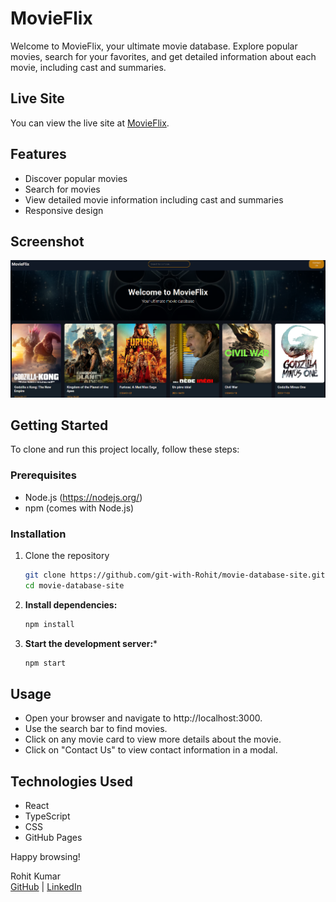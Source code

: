 # MovieFlix

Welcome to MovieFlix, your ultimate movie database. Explore popular movies, search for your favorites, and get detailed information about each movie, including cast and summaries.

## Live Site

You can view the live site at [MovieFlix](https://git-with-rohit.github.io/movie-database-site/).

## Features

- Discover popular movies
- Search for movies
- View detailed movie information including cast and summaries
- Responsive design

## Screenshot

![MovieFlix Homepage](src/assets/images/homepage.PNG)

## Getting Started

To clone and run this project locally, follow these steps:

### Prerequisites

- Node.js (https://nodejs.org/)
- npm (comes with Node.js)

### Installation

1. Clone the repository

    ```bash
    git clone https://github.com/git-with-Rohit/movie-database-site.git
    cd movie-database-site
    ```
2. **Install dependencies:**
    ```bash
    npm install
    ```

3. **Start the development server:***
    ```bash
    npm start
    ```

## Usage
- Open your browser and navigate to http://localhost:3000.
- Use the search bar to find movies.
- Click on any movie card to view more details about the movie.
- Click on "Contact Us" to view contact information in a modal.

## Technologies Used
- React
- TypeScript
- CSS
- GitHub Pages

Happy browsing!

Rohit Kumar  
[GitHub](https://github.com/git-with-Rohit) | [LinkedIn](https://www.linkedin.com/in/itz-rohit/)
